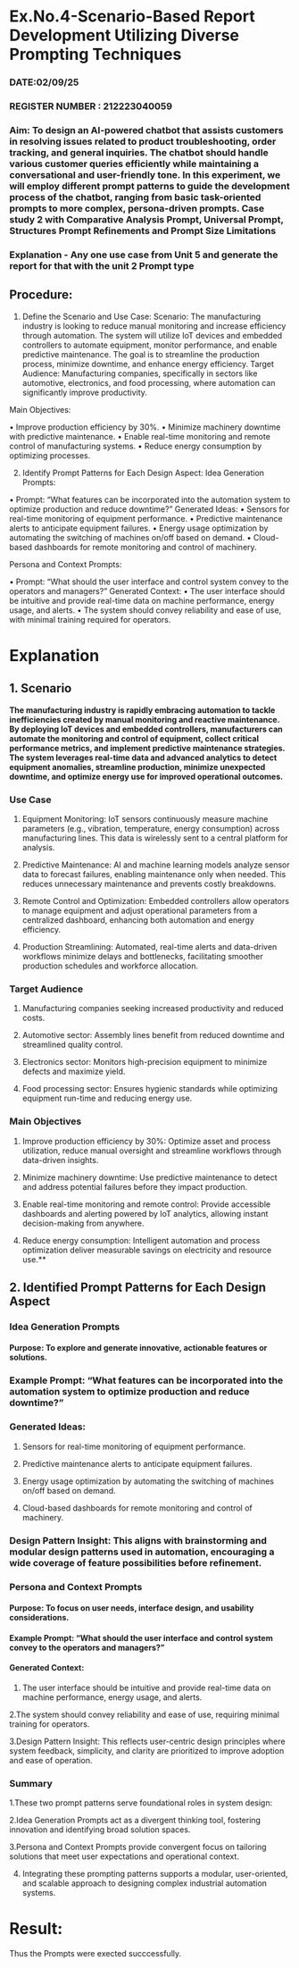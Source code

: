 # Ex.No.4-Scenario-Based Report Development Utilizing Diverse Prompting Techniques
### DATE:02/09/25                                                                            
### REGISTER NUMBER : 212223040059
### Aim: To design an AI-powered chatbot that assists customers in resolving issues related to product troubleshooting, order tracking, and general inquiries. The chatbot should handle various customer queries efficiently while maintaining a conversational and user-friendly tone. In this experiment, we will employ different prompt patterns to guide the development process of the chatbot, ranging from basic task-oriented prompts to more complex, persona-driven prompts. Case study 2 with Comparative Analysis Prompt, Universal Prompt, Structures Prompt Refinements and Prompt Size Limitations

### Explanation - Any one use case from Unit 5 and generate the report for that with the unit 2 Prompt type
## Procedure:

1.	Define the Scenario and Use Case:
Scenario:
The manufacturing industry is looking to reduce manual monitoring and increase efficiency through automation. The system will utilize IoT devices and embedded controllers to automate equipment, monitor performance, and enable predictive maintenance. The goal is to streamline the production process, minimize downtime, and enhance energy efficiency.
Target Audience:
Manufacturing companies, specifically in sectors like automotive, electronics, and food processing, where automation can significantly improve productivity.


Main Objectives:

•	Improve production efficiency by 30%.
•	Minimize machinery downtime with predictive maintenance.
•	Enable real-time monitoring and remote control of manufacturing systems.
•	Reduce energy consumption by optimizing processes.
 
2.	Identify Prompt Patterns for Each Design Aspect:
Idea Generation Prompts:

•	Prompt: “What features can be incorporated into the automation system to optimize production and reduce downtime?” Generated Ideas:
•	Sensors for real-time monitoring of equipment performance.
•	Predictive maintenance alerts to anticipate equipment failures.
•	Energy usage optimization by automating the switching of machines on/off based on demand.
•	Cloud-based dashboards for remote monitoring and control of machinery.

Persona and Context Prompts:

•	Prompt: “What should the user interface and control system convey to the operators and managers?” Generated Context:
•	The user interface should be intuitive and provide real-time data on machine performance, energy usage, and alerts.
•	The system should convey reliability and ease of use, with minimal training required for operators.
# Explanation


## 1. Scenario


**The manufacturing industry is rapidly embracing automation to tackle inefficiencies created by manual monitoring and reactive maintenance. By deploying IoT devices and embedded controllers, manufacturers can automate the monitoring and control of equipment, collect critical performance metrics, and implement predictive maintenance strategies. The system leverages real-time data and advanced analytics to detect equipment anomalies, streamline production, minimize unexpected downtime, and optimize energy use for improved operational outcomes.**

### Use Case


1. Equipment Monitoring: IoT sensors continuously measure machine parameters (e.g., vibration, temperature, energy consumption) across manufacturing lines. This data is wirelessly sent to a central platform for analysis.


2. Predictive Maintenance: AI and machine learning models analyze sensor data to forecast failures, enabling maintenance only when needed. This reduces unnecessary maintenance and prevents costly breakdowns.


3. Remote Control and Optimization: Embedded controllers allow operators to manage equipment and adjust operational parameters from a centralized dashboard, enhancing both automation and energy efficiency.


4. Production Streamlining: Automated, real-time alerts and data-driven workflows minimize delays and bottlenecks, facilitating smoother production schedules and workforce allocation.


### Target Audience


1. Manufacturing companies seeking increased productivity and reduced costs.


2. Automotive sector: Assembly lines benefit from reduced downtime and streamlined quality control.


3. Electronics sector: Monitors high-precision equipment to minimize defects and maximize yield.


4. Food processing sector: Ensures hygienic standards while optimizing equipment run-time and reducing energy use.



### Main Objectives


1. Improve production efficiency by 30%: Optimize asset and process utilization, reduce manual oversight and streamline workflows through data-driven insights.


2. Minimize machinery downtime: Use predictive maintenance to detect and address potential failures before they impact production.


3. Enable real-time monitoring and remote control: Provide accessible dashboards and alerting powered by IoT analytics, allowing instant decision-making from anywhere.


4. Reduce energy consumption: Intelligent automation and process optimization deliver measurable savings on electricity and resource use.**



## 2. Identified Prompt Patterns for Each Design Aspect
### Idea Generation Prompts


#### Purpose: To explore and generate innovative, actionable features or solutions.

### Example Prompt: “What features can be incorporated into the automation system to optimize production and reduce downtime?”

### Generated Ideas:

1. Sensors for real-time monitoring of equipment performance.

3. Predictive maintenance alerts to anticipate equipment failures.

4. Energy usage optimization by automating the switching of machines on/off based on demand.

5. Cloud-based dashboards for remote monitoring and control of machinery.

### Design Pattern Insight: This aligns with brainstorming and modular design patterns used in automation, encouraging a wide coverage of feature possibilities before refinement.

### Persona and Context Prompts


#### Purpose: To focus on user needs, interface design, and usability considerations.

#### Example Prompt: “What should the user interface and control system convey to the operators and managers?”

#### Generated Context:

1. The user interface should be intuitive and provide real-time data on machine performance, energy usage, and alerts.

2.The system should convey reliability and ease of use, requiring minimal training for operators.

3.Design Pattern Insight: This reflects user-centric design principles where system feedback, simplicity, and clarity are prioritized to improve adoption and ease of operation.

### Summary

1.These two prompt patterns serve foundational roles in system design:


2.Idea Generation Prompts act as a divergent thinking tool, fostering innovation and identifying broad solution spaces.


3.Persona and Context Prompts provide convergent focus on tailoring solutions that meet user expectations and operational context.


4. Integrating these prompting patterns supports a modular, user-oriented, and scalable approach to designing complex industrial automation systems.



# Result: 


Thus the Prompts were exected succcessfully.

